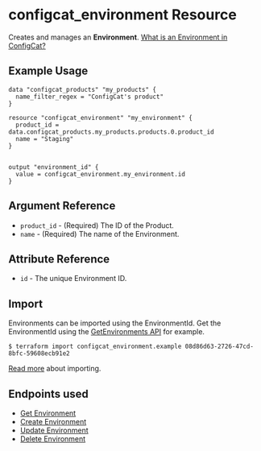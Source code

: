 # configcat_environment Resource

Creates and manages an **Environment**. [What is an Environment in ConfigCat?](https://configcat.com/docs/main-concepts)

## Example Usage

```hcl
data "configcat_products" "my_products" {
  name_filter_regex = "ConfigCat's product"
}

resource "configcat_environment" "my_environment" {
  product_id = data.configcat_products.my_products.products.0.product_id
  name = "Staging"
}


output "environment_id" {
  value = configcat_environment.my_environment.id
}
```

## Argument Reference

* `product_id` - (Required) The ID of the Product.
* `name` - (Required) The name of the Environment.

## Attribute Reference

* `id` - The unique Environment ID.

## Import

Environments can be imported using the EnvironmentId. Get the EnvironmentId using the [GetEnvironments API](https://api.configcat.com/docs/#operation/get-environments) for example.

```
$ terraform import configcat_environment.example 08d86d63-2726-47cd-8bfc-59608ecb91e2
```

[Read more](https://learn.hashicorp.com/tutorials/terraform/state-import) about importing.

## Endpoints used
* [Get Environment](https://api.configcat.com/docs/index.html#operation/get-environment)
* [Create Environment](https://api.configcat.com/docs/index.html#operation/create-environment)
* [Update Environment](https://api.configcat.com/docs/index.html#operation/update-environment)
* [Delete Environment](https://api.configcat.com/docs/index.html#operation/delete-environment)
